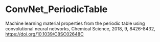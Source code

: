 # ConvNet_PeriodicTable
Machine learning material properties from the periodic table using convolutional neural networks, Chemical Science, 2018, 9, 8426-8432, https://doi.org/10.1039/C8SC02648C
